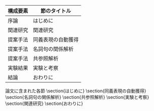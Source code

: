 構成要素 | 節のタイトル
 --- | --- 
序論 | はじめに
関連研究 | 関連研究
提案手法 | 同義表現の自動獲得
提案手法 | 名詞句の関係解析
提案手法 | 共参照解析
実験結果 | 実験と考察
結論 | おわりに

論文に含まれた各節
 \section{はじめに}
 \section{同義表現の自動獲得}
 \section{名詞句の関係解析}
 \section{共参照解析}
 \section{実験と考察} 
 \section{関連研究}
 \section{おわりに}
